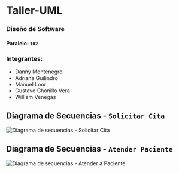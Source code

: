 # Taller-UML
### Diseño de Software
#### Paralelo: `102`
### Integrantes:

- Danny Montenegro
- Adriana Guilindro
- Manuel Loor
- Gustavo Chonillo Vera
- William Venegas

## Diagrama de Secuencias - `Solicitar Cita`
![Diagrama de secuencias - Solicitar Cita](https://user-images.githubusercontent.com/58311505/87102270-06107680-c217-11ea-8dc9-a6bcfab45a57.png)

## Diagrama de Secuencias - `Atender Paciente`
![Diagrama de secuencias - Atender a Paciente](https://user-images.githubusercontent.com/58311505/87102377-5556a700-c217-11ea-84b9-78324a931317.png)
